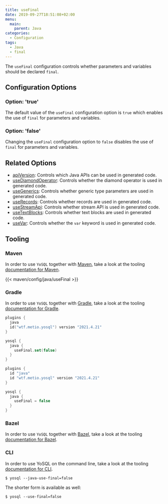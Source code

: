 ```yaml
---
title: useFinal
date: 2019-09-27T18:51:08+02:00
menu:
  main:
    parent: Java
categories:
  - Configuration
tags:
  - Java
  - final
---
```


The `useFinal` configuration controls whether parameters and variables should be declared `final`.

## Configuration Options

### Option: 'true'

The default value of the `useFinal` configuration option is `true` which enables the use of `final` for parameters and variables.

### Option: 'false'

Changing the `useFinal` configuration option to `false` disables the use of `final` for parameters and variables.

## Related Options

- [apiVersion](../apiversion/): Controls which Java APIs can be used in generated code.
- [useDiamondOperator](../usediamondoperator/): Controls whether the diamond operator is used in generated code.
- [useGenerics](../usegenerics/): Controls whether generic type parameters are used in generated code.
- [useRecords](../userecords/): Controls whether records are used in generated code.
- [useStreamApi](../usestreamapi/): Controls whether stream API is used in generated code.
- [useTextBlocks](../usetextblocks/): Controls whether text blocks are used in generated code.
- [useVar](../usevar/): Controls whether the `var` keyword is used in generated code.

## Tooling

### Maven

In order to use `YoSQL` together with [Maven](https://maven.apache.org/), take a look at the tooling [documentation for Maven](/tooling/maven/).

{{< maven/config/java/useFinal >}}

### Gradle

In order to use `YoSQL` together with [Gradle](https://gradle.org/), take a look at the tooling [documentation for Gradle](/tooling/gradle/).

```kotlin
plugins {
  java
  id("wtf.metio.yosql") version "2021.4.21"
}

yosql {
  java {
    useFinal.set(false)
  }
}
```

```groovy
plugins {
  id "java"
  id "wtf.metio.yosql" version "2021.4.21"
}

yosql {
  java {
    useFinal = false
  }
}
```

### Bazel

In order to use `YoSQL` together with [Bazel](https://bazel.build/), take a look at the tooling [documentation for Bazel](/tooling/bazel/).

### CLI

In order to use YoSQL on the command line, take a look at the tooling [documentation for CLI](/tooling/cli/).

```shell
$ yosql --java-use-final=false
```

The shorter form is available as well:

```shell
$ yosql --use-final=false
```
